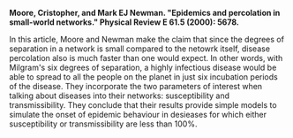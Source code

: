 **Moore, Cristopher, and Mark EJ Newman. "Epidemics and percolation in small-world networks." Physical Review E 61.5 (2000): 5678.**

In this article, Moore and Newman make the claim that since the degrees of separation in a network is small compared to the netowrk itself, disease percolation also is much faster than one would expect. In other words, with Milgram's six degrees of separation, a highly infectious disease would be able to spread to all the people on the planet in just six incubation periods of the disease. They incorporate the two parameters of interest when talking about diseases into their networks: susceptibility and transmissibility. They conclude that their results provide simple models to simulate the onset of epidemic behaviour in desieases for which either susceptibility or transmissibility are less than 100%.